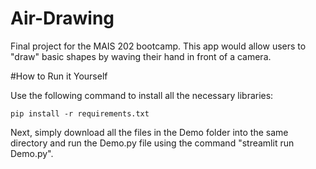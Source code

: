 # Air-Drawing
Final project for the MAIS 202 bootcamp. This app would allow users to "draw" basic shapes by waving their hand in front of a camera.

#How to Run it Yourself

Use the following command to install all the necessary libraries:

``` pip install -r requirements.txt ```

Next, simply download all the files in the Demo folder into the same directory and run the Demo.py file using the command "streamlit run Demo.py".
